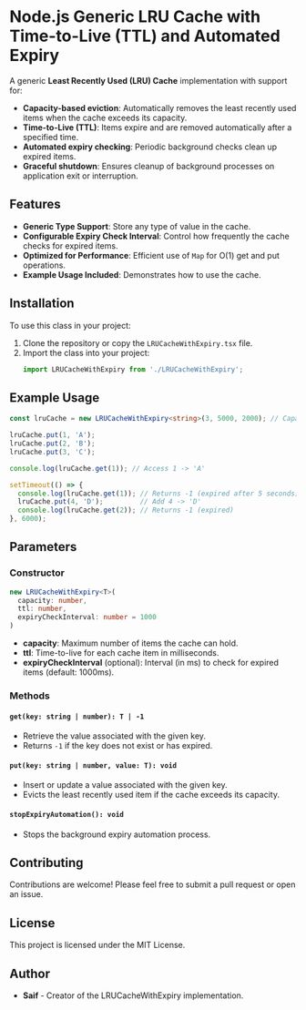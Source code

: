 # Node.js Generic LRU Cache with Time-to-Live (TTL) and Automated Expiry

A generic **Least Recently Used (LRU) Cache** implementation with support for:

- **Capacity-based eviction**: Automatically removes the least recently used items when the cache exceeds its capacity.
- **Time-to-Live (TTL)**: Items expire and are removed automatically after a specified time.
- **Automated expiry checking**: Periodic background checks clean up expired items.
- **Graceful shutdown**: Ensures cleanup of background processes on application exit or interruption.

## Features

- **Generic Type Support**: Store any type of value in the cache.
- **Configurable Expiry Check Interval**: Control how frequently the cache checks for expired items.
- **Optimized for Performance**: Efficient use of `Map` for O(1) get and put operations.
- **Example Usage Included**: Demonstrates how to use the cache.

## Installation

To use this class in your project:

1. Clone the repository or copy the `LRUCacheWithExpiry.tsx` file.
2. Import the class into your project:
   ```typescript
   import LRUCacheWithExpiry from './LRUCacheWithExpiry';
   ```

## Example Usage

```typescript
const lruCache = new LRUCacheWithExpiry<string>(3, 5000, 2000); // Capacity: 3 items, TTL: 5 seconds, Expiry check: 2 seconds

lruCache.put(1, 'A');
lruCache.put(2, 'B');
lruCache.put(3, 'C');

console.log(lruCache.get(1)); // Access 1 -> 'A'

setTimeout(() => {
  console.log(lruCache.get(1)); // Returns -1 (expired after 5 seconds)
  lruCache.put(4, 'D');         // Add 4 -> 'D'
  console.log(lruCache.get(2)); // Returns -1 (expired)
}, 6000);
```

## Parameters

### Constructor

```typescript
new LRUCacheWithExpiry<T>(
  capacity: number,
  ttl: number,
  expiryCheckInterval: number = 1000
)
```

- **capacity**: Maximum number of items the cache can hold.
- **ttl**: Time-to-live for each cache item in milliseconds.
- **expiryCheckInterval** (optional): Interval (in ms) to check for expired items (default: 1000ms).

### Methods

#### `get(key: string | number): T | -1`

- Retrieve the value associated with the given key.
- Returns `-1` if the key does not exist or has expired.

#### `put(key: string | number, value: T): void`

- Insert or update a value associated with the given key.
- Evicts the least recently used item if the cache exceeds its capacity.

#### `stopExpiryAutomation(): void`

- Stops the background expiry automation process.

## Contributing

Contributions are welcome! Please feel free to submit a pull request or open an issue.

## License

This project is licensed under the MIT License.

## Author

- **Saif** - Creator of the LRUCacheWithExpiry implementation.


